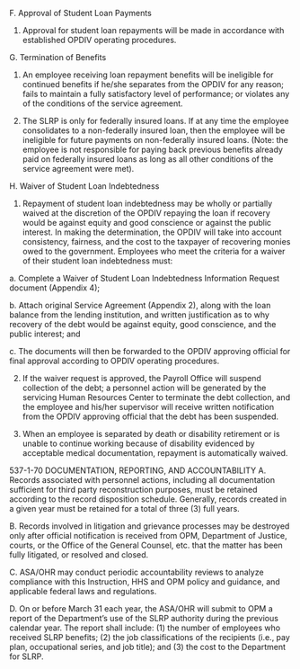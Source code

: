 
F.	Approval of Student Loan Payments

1.	Approval for student loan repayments will be made in accordance with established OPDIV operating procedures.

G.	Termination of Benefits

1.	An employee receiving loan repayment benefits will be ineligible for continued benefits if he/she separates from the OPDIV for any reason; fails to maintain a fully satisfactory level of performance; or violates any of the conditions of the service agreement.  

2.	The SLRP is only for federally insured loans.  If at any time the employee consolidates to a non-federally insured loan, then the employee will be ineligible for future payments on non-federally insured loans. (Note:  the employee is not responsible for paying back previous benefits already paid on federally insured loans as long as all other conditions of the service agreement were met).

H.	Waiver of Student Loan Indebtedness

1.	Repayment of student loan indebtedness may be wholly or partially waived at the discretion of the OPDIV repaying the loan if recovery would be against equity and good conscience or against the public interest.  In making the determination, the OPDIV will take into account consistency, fairness, and the cost to the taxpayer of recovering monies owed to the government.  Employees who meet the criteria for a waiver of their student loan indebtedness must:

a.	Complete a Waiver of Student Loan Indebtedness Information Request document (Appendix 4);   

b.	Attach original Service Agreement (Appendix 2), along with the loan balance from the lending institution, and written justification as to why recovery of the debt would be against equity, good conscience, and the public interest; and

c.	The documents will then be forwarded to the OPDIV approving official for final approval according to OPDIV operating procedures.   

2.	If the waiver request is approved, the Payroll Office will suspend collection of the debt; a personnel action will be generated by the servicing Human Resources Center to terminate the debt collection, and the employee and his/her supervisor will receive written notification from the OPDIV approving official that the debt has been suspended. 


3.	When an employee is separated by death or disability retirement or is unable to continue working because of disability evidenced by acceptable medical documentation, repayment is automatically waived.

537-1-70	DOCUMENTATION, REPORTING, AND ACCOUNTABILITY
A.	Records associated with personnel actions, including all documentation sufficient for third party reconstruction purposes, must be retained according to the record disposition schedule.  Generally, records created in a given year must be retained for a total of three (3) full years.  

B.	Records involved in litigation and grievance processes may be destroyed only after official notification is received from OPM, Department of Justice, courts, or the Office of the General Counsel, etc. that the matter has been fully litigated, or resolved and closed.

C.	ASA/OHR may conduct periodic accountability reviews to analyze compliance with this Instruction, HHS and OPM policy and guidance, and applicable federal laws and regulations.

D.	On or before March 31 each year, the ASA/OHR will submit to OPM a report of the Department’s use of the SLRP authority during the previous calendar year.  The report shall include: (1) the number of employees who received SLRP benefits; (2) the job classifications of the recipients (i.e., pay plan, occupational series, and job title); and (3) the cost to the Department for SLRP. 



